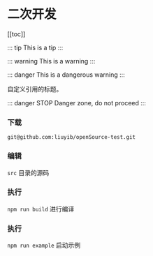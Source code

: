 # 二次开发

[[toc]]

::: tip
This is a tip
:::

::: warning
This is a warning
:::

::: danger
This is a dangerous warning
:::

自定义引用的标题。

::: danger STOP
Danger zone, do not proceed
:::

### 下载

`git@github.com:liuyib/openSource-test.git`

### 编辑

`src` 目录的源码

### 执行

`npm run build` 进行编译

### 执行

`npm run example` 启动示例
